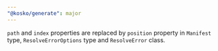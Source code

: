 ```yaml
---
"@kosko/generate": major
---
```


`path` and `index` properties are replaced by `position` property in `Manifest` type, `ResolveErrorOptions` type and `ResolveError` class.
